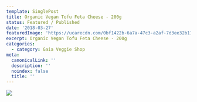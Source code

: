```yaml
---
template: SinglePost
title: Organic Vegan Tofu Feta Cheese - 200g
status: Featured / Published
date: '2018-03-27'
featuredImage: 'https://ucarecdn.com/0bf1422b-6a7a-47c3-a2af-7d3ee32b1126/'
excerpt: Organic Vegan Tofu Feta Cheese - 200g
categories:
  - category: Gaia Veggie Shop
meta:
  canonicalLink: ''
  description: ''
  noindex: false
  title: ''
---
```

![](https://ucarecdn.com/8f582586-25d1-49d9-b75b-c58849a80ad0/)
